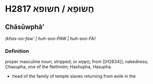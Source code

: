 # H2817 חֲשׂוּפָא / חשופא

## Chăsûwphâʼ

_(khas-oo-faw' | huh-soo-PAW | huh-soo-FA)_

### Definition

proper masculine noun; stripped; or חֲשֻׂפָא; from [[H2834]]; nakedness; Chasupha, one of the Nethinim; Hashupha, Hasupha.

- head of the family of temple slaves returning from exile in the
